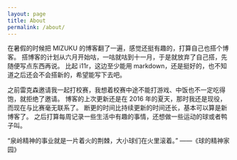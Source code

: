 ```yaml
---
layout: page
title: About
permalink: /about/
---
```


在暑假的时候把 MIZUKU 的博客翻了一遍，感觉还挺有趣的，打算自己也搭个博客。
搭博客的计划从六月开始咕，一咕就咕到十一月，于是就放弃了自己搭，先随便写点东西再说。
比起 i11r，这边至少能用 markdown，还是挺好的，也不知道之后还会不会搭新的，希望能写下去吧。

之前雷克森邀请我一起打校赛，我想着校赛中途不能打游戏、中饭也不一定吃得饱，就拒绝了邀请。
博客的上次更新还是在 2016 年的夏天，那时我还是现役，而现在与比赛毫无联系了。
断更的时间比持续更新的时间还长，基本可以算是新博客了。
之后打算每周记录一些生活中有趣的事情，还想做一些运动的球或者鸭子叫。

“泉岭精神的事业就是一片着火的荆棘，大小球们在火里滚着。” ——《球的精神家园》
